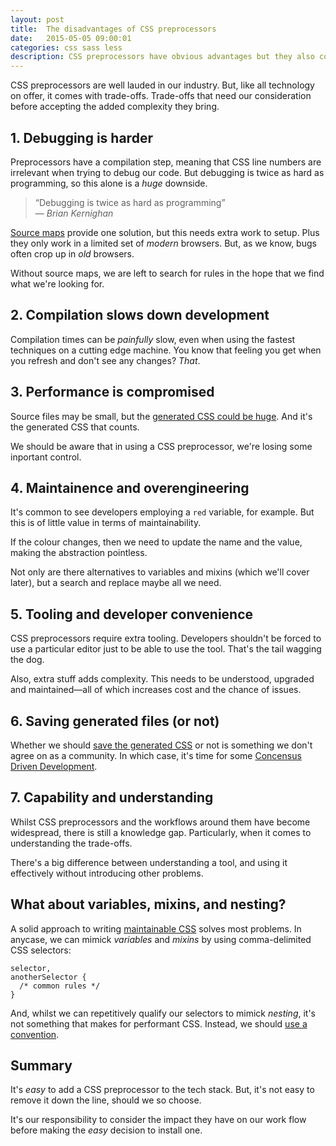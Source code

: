 ```yaml
---
layout: post
title:  The disadvantages of CSS preprocessors
date:   2015-05-05 09:00:01
categories: css sass less
description: CSS preprocessors have obvious advantages but they also come with a host of problems. Learn about these to avoid pain for you and your team.
---
```


CSS preprocessors are well lauded in our industry. But, like all technology on offer, it comes with trade-offs. Trade-offs that need our consideration before accepting the added complexity they bring.

## 1. Debugging is harder

Preprocessors have a compilation step, meaning that CSS line numbers are irrelevant when trying to debug our code. But debugging is twice as hard as programming, so this alone is a *huge* downside.

> &ldquo;Debugging is twice as hard as programming&rdquo;
> <br>&mdash; <cite>Brian Kernighan</cite>

[Source maps](http://thesassway.com/intermediate/using-source-maps-with-sass) provide one solution, but this needs extra work to setup. Plus they only work in a limited set of *modern* browsers. But, as we know, bugs often crop up in *old* browsers.

Without source maps, we are left to search for rules in the hope that we find what we're looking for.

## 2. Compilation slows down development

Compilation times can be *painfully* slow, even when using the fastest techniques on a cutting edge machine. You know that feeling you get when you refresh and don't see any changes? *That*.

## 3. Performance is compromised

Source files may be small, but the [generated CSS could be huge](http://jaketrent.com/post/cons-css-preprocessors/). And it's the generated CSS that counts.

We should be aware that in using a CSS preprocessor, we're losing some inportant control.

## 4. Maintainence and overengineering

It's common to see developers employing a `red` variable, for example. But this is of little value in terms of maintainability.

If the colour changes, then we need to update the name and the value, making the abstraction pointless.

Not only are there alternatives to variables and mixins (which we'll cover later), but a search and replace maybe all we need.

## 5. Tooling and developer convenience

CSS preprocessors require extra tooling. Developers shouldn't be forced to use a particular editor just to be able to use the tool. That's the tail wagging the dog.

Also, extra stuff adds complexity. This needs to be understood, upgraded and maintained&mdash;all of which increases cost and the chance of issues.

## 6. Saving generated files (or not)

Whether we should [save the generated CSS](http://stackoverflow.com/questions/13185170/using-less-and-version-control-should-generated-css-be-included-in-a-repo) or not is something we don't agree on as a community. In which case, it's time for some [Concensus Driven Development](http://www.nczonline.net/blog/2015/04/14/consensus-driven-development/).

## 7. Capability and understanding

Whilst CSS preprocessors and the workflows around them have become widespread, there is still a knowledge gap. Particularly, when it comes to understanding the trade-offs.

There's a big difference between understanding a tool, and using it effectively without introducing other problems.

## What about variables, mixins, and nesting?

A solid approach to writing [maintainable CSS](http://maintainablecss.com) solves most problems. In anycase, we can mimick *variables* and *mixins* by using comma-delimited CSS selectors:

	selector,
	anotherSelector {
	  /* common rules */
	}

And, whilst we can repetitively qualify our selectors to mimick *nesting*, it's not something that makes for performant CSS. Instead, we should [use a convention](http://maintainablecss.com/chapters/conventions/).

## Summary

It's *easy* to add a CSS preprocessor to the tech stack. But, it's not easy to remove it down the line, should we so choose.

It's our responsibility to consider the impact they have on our work flow before making the *easy* decision to install one.
